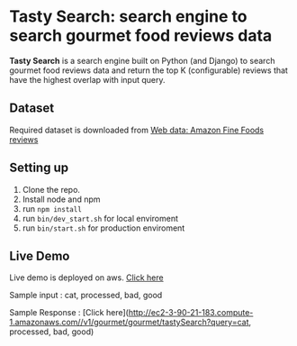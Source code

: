 # Tasty Search: search engine to search gourmet food reviews data
**Tasty Search** is a search engine built on Python (and Django) to search gourmet food reviews data and return the top K (configurable) reviews that have the highest overlap with input query.

## Dataset
Required dataset is downloaded from [Web data: Amazon Fine Foods reviews](http://snap.stanford.edu/data/web-FineFoods.html)

## Setting up
1. Clone the repo.
2. Install node and npm
2. run ``` npm install ```
3. run ``` bin/dev_start.sh ``` for local enviroment
4. run ``` bin/start.sh ``` for production enviroment 

## Live Demo
Live demo is deployed on aws. [Click here](http://ec2-3-90-21-183.compute-1.amazonaws.com)

Sample input : cat, processed, bad, good

Sample Response : [Click here](http://ec2-3-90-21-183.compute-1.amazonaws.com//v1/gourmet/gourmet/tastySearch?query=cat, processed, bad, good)
